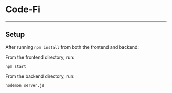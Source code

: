# Code-Fi
***
## Setup
After running ```npm install``` from both the frontend and backend:
  
  From the frontend directory, run:
  ```
  npm start
  ```
  From the backend directory, run:
  ```
  nodemon server.js
  ```
